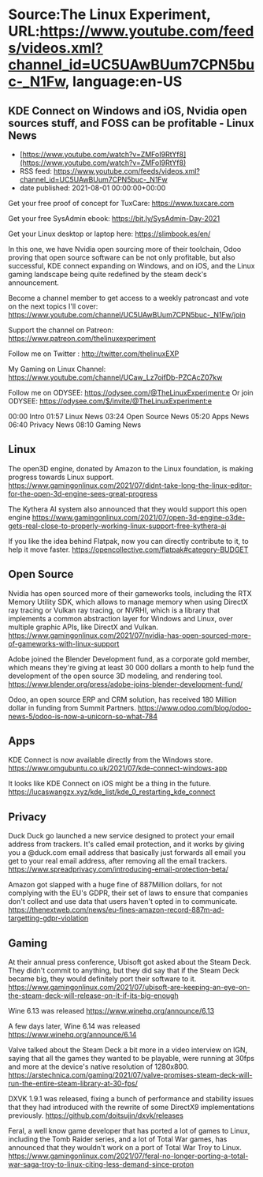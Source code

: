 # Source:The Linux Experiment, URL:https://www.youtube.com/feeds/videos.xml?channel_id=UC5UAwBUum7CPN5buc-_N1Fw, language:en-US

## KDE Connect on Windows and iOS, Nvidia open sources stuff, and FOSS can be profitable - Linux News
 - [https://www.youtube.com/watch?v=ZMFoI9RtYf8](https://www.youtube.com/watch?v=ZMFoI9RtYf8)
 - RSS feed: https://www.youtube.com/feeds/videos.xml?channel_id=UC5UAwBUum7CPN5buc-_N1Fw
 - date published: 2021-08-01 00:00:00+00:00

Get your free proof of concept for TuxCare: https://www.tuxcare.com



Get your free SysAdmin ebook: https://bit.ly/SysAdmin-Day-2021



Get your Linux desktop or laptop here: https://slimbook.es/en/



In this one, we have Nvidia open sourcing more of their toolchain, Odoo proving that open source software can be not only profitable, but also successful, KDE connect expanding on Windows, and on iOS, and the Linux gaming landscape being quite redefined by the steam deck's announcement. 



Become a channel member to get access to a weekly patroncast and vote on the next topics I'll cover:
https://www.youtube.com/channel/UC5UAwBUum7CPN5buc-_N1Fw/join

Support the channel on Patreon: 
https://www.patreon.com/thelinuxexperiment

Follow me on Twitter : http://twitter.com/thelinuxEXP

My Gaming on Linux Channel: https://www.youtube.com/channel/UCaw_Lz7oifDb-PZCAcZ07kw

Follow me on ODYSEE: https://odysee.com/@TheLinuxExperiment:e
Or join ODYSEE: https://odysee.com/$/invite/@TheLinuxExperiment:e




00:00 Intro
01:57 Linux News
03:24 Open Source News
05:20 Apps News
06:40 Privacy News
08:10 Gaming News




## Linux

The open3D engine, donated by Amazon to the Linux foundation, is making progress towards Linux support.
https://www.gamingonlinux.com/2021/07/didnt-take-long-the-linux-editor-for-the-open-3d-engine-sees-great-progress

The Kythera AI system also announced that they would support this open engine
https://www.gamingonlinux.com/2021/07/open-3d-engine-o3de-gets-real-close-to-properly-working-linux-support-free-kythera-ai

If you like the idea behind Flatpak, now you can directly contribute to it, to help it move faster.
https://opencollective.com/flatpak#category-BUDGET

## Open Source
Nvidia has open sourced more of their gameworks tools, including the RTX Memory Utility SDK, which allows to manage memory when using DirectX ray tracing or Vulkan ray tracing, or NVRHI, which is a library that implements a common abstraction layer for Windows and Linux, over multiple graphic APIs, like DirectX and Vulkan. 
https://www.gamingonlinux.com/2021/07/nvidia-has-open-sourced-more-of-gameworks-with-linux-support

Adobe joined the Blender Development fund, as a corporate gold member, which means they're giving at least 30 000 dollars a month to help fund the development of the open source 3D modeling, and rendering tool.
https://www.blender.org/press/adobe-joins-blender-development-fund/

Odoo, an open source ERP and CRM solution, has received 180 Million dollar in funding from Summit Partners. 
https://www.odoo.com/blog/odoo-news-5/odoo-is-now-a-unicorn-so-what-784

## Apps

KDE Connect is now available directly from the Windows store. 
https://www.omgubuntu.co.uk/2021/07/kde-connect-windows-app

It looks like KDE Connect on iOS might be a thing in the future.
https://lucaswangzx.xyz/kde_list/kde_0_restarting_kde_connect

## Privacy
Duck Duck go launched a new service designed to protect your email address from trackers. It's called email protection, and it works by giving you a @duck.com email address that basically just forwards all email you get to your real email address, after removing all the email trackers.
https://www.spreadprivacy.com/introducing-email-protection-beta/

Amazon got slapped with a huge fine of 887Million dollars, for not complying with the EU's GDPR, their set of laws to ensure that companies don't collect and use data that users haven't opted in to communicate. 
https://thenextweb.com/news/eu-fines-amazon-record-887m-ad-targetting-gdpr-violation

## Gaming
At their annual press conference, Ubisoft got asked about the Steam Deck. They didn't commit to anything, but they did say that if the Steam Deck became big, they would definitely port their software to it. 
https://www.gamingonlinux.com/2021/07/ubisoft-are-keeping-an-eye-on-the-steam-deck-will-release-on-it-if-its-big-enough

Wine 6.13 was released
https://www.winehq.org/announce/6.13

A few days later, Wine 6.14 was released
https://www.winehq.org/announce/6.14

Valve talked about the Steam Deck a bit more in a video interview on IGN, saying that all the games they wanted to be playable, were running at 30fps and more at the device's native resolution of 1280x800. 
https://arstechnica.com/gaming/2021/07/valve-promises-steam-deck-will-run-the-entire-steam-library-at-30-fps/

DXVK 1.9.1 was released, fixing a bunch of performance and stability issues that they had introduced with the rewrite of some DirectX9 implementations previously.
https://github.com/doitsujin/dxvk/releases

Feral, a well know game developer that has ported a lot of games to Linux, including the Tomb Raider series, and a lot of Total War games, has announced that they wouldn't work on a port of Total War Troy to Linux.
https://www.gamingonlinux.com/2021/07/feral-no-longer-porting-a-total-war-saga-troy-to-linux-citing-less-demand-since-proton

